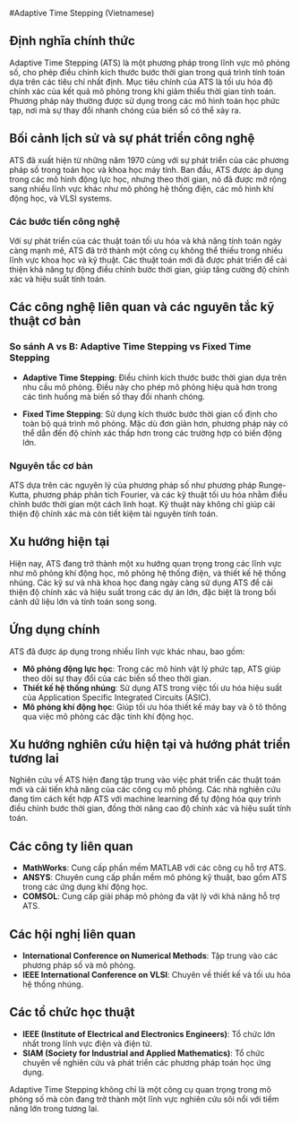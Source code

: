 #Adaptive Time Stepping (Vietnamese)

## Định nghĩa chính thức

Adaptive Time Stepping (ATS) là một phương pháp trong lĩnh vực mô phỏng số, cho phép điều chỉnh kích thước bước thời gian trong quá trình tính toán dựa trên các tiêu chí nhất định. Mục tiêu chính của ATS là tối ưu hóa độ chính xác của kết quả mô phỏng trong khi giảm thiểu thời gian tính toán. Phương pháp này thường được sử dụng trong các mô hình toán học phức tạp, nơi mà sự thay đổi nhanh chóng của biến số có thể xảy ra.

## Bối cảnh lịch sử và sự phát triển công nghệ

ATS đã xuất hiện từ những năm 1970 cùng với sự phát triển của các phương pháp số trong toán học và khoa học máy tính. Ban đầu, ATS được áp dụng trong các mô hình động lực học, nhưng theo thời gian, nó đã được mở rộng sang nhiều lĩnh vực khác như mô phỏng hệ thống điện, các mô hình khí động học, và VLSI systems.

### Các bước tiến công nghệ

Với sự phát triển của các thuật toán tối ưu hóa và khả năng tính toán ngày càng mạnh mẽ, ATS đã trở thành một công cụ không thể thiếu trong nhiều lĩnh vực khoa học và kỹ thuật. Các thuật toán mới đã được phát triển để cải thiện khả năng tự động điều chỉnh bước thời gian, giúp tăng cường độ chính xác và hiệu suất tính toán.

## Các công nghệ liên quan và các nguyên tắc kỹ thuật cơ bản

### So sánh A vs B: Adaptive Time Stepping vs Fixed Time Stepping

- **Adaptive Time Stepping**: Điều chỉnh kích thước bước thời gian dựa trên nhu cầu mô phỏng. Điều này cho phép mô phỏng hiệu quả hơn trong các tình huống mà biến số thay đổi nhanh chóng.
  
- **Fixed Time Stepping**: Sử dụng kích thước bước thời gian cố định cho toàn bộ quá trình mô phỏng. Mặc dù đơn giản hơn, phương pháp này có thể dẫn đến độ chính xác thấp hơn trong các trường hợp có biến động lớn.

### Nguyên tắc cơ bản

ATS dựa trên các nguyên lý của phương pháp số như phương pháp Runge-Kutta, phương pháp phân tích Fourier, và các kỹ thuật tối ưu hóa nhằm điều chỉnh bước thời gian một cách linh hoạt. Kỹ thuật này không chỉ giúp cải thiện độ chính xác mà còn tiết kiệm tài nguyên tính toán.

## Xu hướng hiện tại

Hiện nay, ATS đang trở thành một xu hướng quan trọng trong các lĩnh vực như mô phỏng khí động học, mô phỏng hệ thống điện, và thiết kế hệ thống nhúng. Các kỹ sư và nhà khoa học đang ngày càng sử dụng ATS để cải thiện độ chính xác và hiệu suất trong các dự án lớn, đặc biệt là trong bối cảnh dữ liệu lớn và tính toán song song.

## Ứng dụng chính

ATS đã được áp dụng trong nhiều lĩnh vực khác nhau, bao gồm:

- **Mô phỏng động lực học**: Trong các mô hình vật lý phức tạp, ATS giúp theo dõi sự thay đổi của các biến số theo thời gian.
- **Thiết kế hệ thống nhúng**: Sử dụng ATS trong việc tối ưu hóa hiệu suất của Application Specific Integrated Circuits (ASIC).
- **Mô phỏng khí động học**: Giúp tối ưu hóa thiết kế máy bay và ô tô thông qua việc mô phỏng các đặc tính khí động học.

## Xu hướng nghiên cứu hiện tại và hướng phát triển tương lai

Nghiên cứu về ATS hiện đang tập trung vào việc phát triển các thuật toán mới và cải tiến khả năng của các công cụ mô phỏng. Các nhà nghiên cứu đang tìm cách kết hợp ATS với machine learning để tự động hóa quy trình điều chỉnh bước thời gian, đồng thời nâng cao độ chính xác và hiệu suất tính toán.

## Các công ty liên quan

- **MathWorks**: Cung cấp phần mềm MATLAB với các công cụ hỗ trợ ATS.
- **ANSYS**: Chuyên cung cấp phần mềm mô phỏng kỹ thuật, bao gồm ATS trong các ứng dụng khí động học.
- **COMSOL**: Cung cấp giải pháp mô phỏng đa vật lý với khả năng hỗ trợ ATS.

## Các hội nghị liên quan

- **International Conference on Numerical Methods**: Tập trung vào các phương pháp số và mô phỏng.
- **IEEE International Conference on VLSI**: Chuyên về thiết kế và tối ưu hóa hệ thống nhúng.

## Các tổ chức học thuật

- **IEEE (Institute of Electrical and Electronics Engineers)**: Tổ chức lớn nhất trong lĩnh vực điện và điện tử.
- **SIAM (Society for Industrial and Applied Mathematics)**: Tổ chức chuyên về nghiên cứu và phát triển các phương pháp toán học ứng dụng.

Adaptive Time Stepping không chỉ là một công cụ quan trọng trong mô phỏng số mà còn đang trở thành một lĩnh vực nghiên cứu sôi nổi với tiềm năng lớn trong tương lai.